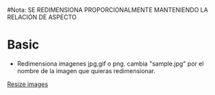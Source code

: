 #Nota: SE REDIMENSIONA PROPORCIONALMENTE MANTENIENDO LA RELACIÓN DE ASPECTO
# Basic
- Redimensiona imagenes jpg,gif o png. cambia "sample.jpg" por el nombre de la imagen que quieras redimensionar.

[Resize images](https://github.com/ComandPromt/Redimensionar-imagenes/tree/master/basic)
